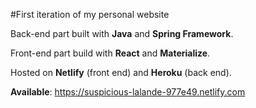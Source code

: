 #First iteration of my personal website

Back-end part built with **Java** and **Spring Framework**. <br/>

Front-end part build with **React** and **Materialize**. <br/>

Hosted on **Netlify** (front end) and **Heroku** (back end). <br/>

**Available**: https://suspicious-lalande-977e49.netlify.com

